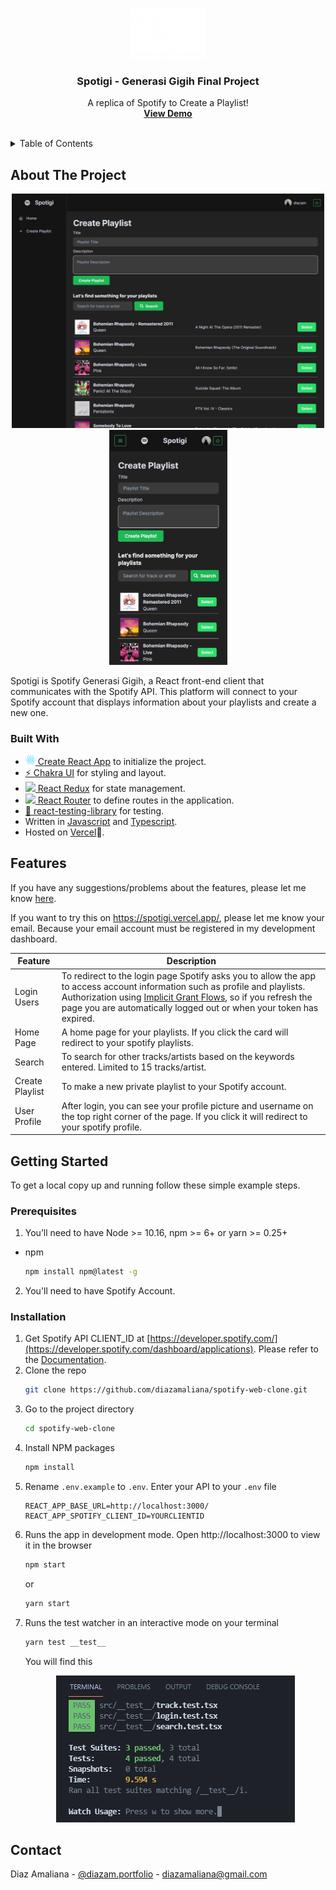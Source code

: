 <!-- PROJECT LOGO -->
<br />
<p align="center">
  <a href="https://github.com/diazamaliana/spotify-web-clone">
    <img src="https://raw.githubusercontent.com/diazamaliana/spotify-web-clone/master/shoots/logo.png" alt="Logo" width="120" >
  </a>

  <h3 align="center">Spotigi - Generasi Gigih Final Project</h3>

  <p align="center">
    A replica of Spotify to Create a Playlist!
    <br />
    <a href="https://youtu.be/GZCy6BwRH3M"><strong>View Demo</strong></a>
    <br />
    <br />
  </p>
</p>


<!-- TABLE OF CONTENTS -->
<details >
  <summary>Table of Contents</summary>
  <ol>
    <li>
      <a href="#about-the-project">About The Project</a>
      <ul>
        <li><a href="#built-with">Built With</a></li>
      </ul>
    </li>
    <li><a href="#features">Features</a></li>
    <li>
      <a href="#getting-started">Getting Started</a>
      <ul>
        <li><a href="#prerequisites">Prerequisites</a></li>
        <li><a href="#installation">Installation</a></li>
      </ul>
    </li>
    <li><a href="#contact">Contact</a></li>
  </ol>
</details>



<!-- ABOUT THE PROJECT -->
## About The Project

<p align="center">
  <img src="https://raw.githubusercontent.com/diazamaliana/spotify-web-clone/master/shoots/shoot-web-1.jpg" width='500' alt='shoot on web'/>
  <img src="https://raw.githubusercontent.com/diazamaliana/spotify-web-clone/master/shoots/shoot-mobile.jpg" width='189' alt='shoot on mobile' /> 
</p>

Spotigi is Spotify Generasi Gigih, a React front-end client that communicates with the Spotify API. This platform will connect to your Spotify account  that displays information about your playlists and create a new one.


### Built With

- [<img src='https://github.com/diazamaliana/spotify-web-clone/blob/master/public/logo192.png?raw=true' width='16'/> Create React App](https://create-react-app.dev/) to initialize the project.
- [⚡️ Chakra UI](https://chakra-ui.com/docs/getting-started) for styling and layout.
- [<img src='https://react-redux.js.org/img/redux_white.svg' width='16'/> React Redux](https://react-redux.js.org/) for state management.
- [<img src='https://iconape.com/wp-content/files/sm/371377/svg/371377.svg' width='16'/> React Router](https://reactrouter.com/web/guides/quick-start) to define routes in the application.
- [🐙 react-testing-library](https://testing-library.com/) for testing.
- Written in [Javascript](https://developer.mozilla.org/en-US/docs/Web/JavaScript) and [Typescript](https://www.typescriptlang.org/).
- Hosted on [Vercel](https://vercel.com/)🚀.

<!-- FEATURES THE PROJECT -->
##  Features
If you have any suggestions/problems about the features, please let me know [here](https://github.com/diazamaliana/spotify-web-clone/issues).

If you want to try this on https://spotigi.vercel.app/, please let me know your email. Because your email account must be registered in my development dashboard.

| Feature         | Description   |
| --------------- | ------------- |
|  Login Users    | To redirect to the login page Spotify asks you to allow the app to access account information such as profile and playlists.  Authorization using [Implicit Grant Flows](https://developer.spotify.com/documentation/general/guides/authorization-guide/#implicit-grant-flow), so if you refresh the page you are automatically logged out or when your token has expired. |
| Home Page       | A home page for your playlists. If you click the card will redirect to your spotify playlists.  |
| Search          | To search for other tracks/artists based on the keywords entered. Limited to 15 tracks/artist.|
| Create Playlist | To make a new private playlist to your Spotify account. |
| User Profile    | After login, you can see your profile picture and username on the top right corner of the page. If you click it will redirect to your spotify profile.|

<!-- GETTING STARTED -->
## Getting Started

To get a local copy up and running follow these simple example steps.

### Prerequisites

1. You’ll need to have Node >= 10.16, npm >= 6+ or yarn >= 0.25+
* npm
  ```sh
  npm install npm@latest -g
  ```
2. You'll need to have Spotify Account.

### Installation

1. Get Spotify API CLIENT_ID at [https://developer.spotify.com/](https://developer.spotify.com/dashboard/applications). Please refer to  the [Documentation](https://developer.spotify.com/documentation/general/guides/app-settings/).
2. Clone the repo
   ```sh
   git clone https://github.com/diazamaliana/spotify-web-clone.git
   ```
3. Go to the project directory
    ```sh
   cd spotify-web-clone
   ```
4. Install NPM packages
   ```sh
   npm install
   ```
5. Rename `.env.example` to `.env`. Enter your API to your `.env` file
   ```JS
   REACT_APP_BASE_URL=http://localhost:3000/
   REACT_APP_SPOTIFY_CLIENT_ID=YOURCLIENTID
   ```
6. Runs the app in development mode. Open http://localhost:3000 to view it in the browser
    ```sh
   npm start
   ```
   or 
    ```sh
   yarn start
   ```
7. Runs the test watcher in an interactive mode on your terminal
    ```sh
    yarn test __test__
    ```
    You will find this 
    <p align="center">
       <img src='https://raw.githubusercontent.com/diazamaliana/spotify-web-clone/master/shoots/__test__2.jpg' alt='testing shoots'/>
    </p>



<!-- CONTACT -->
## Contact

Diaz Amaliana - [@diazam.portfolio](https://www.instagram.com/diazam.portfolio/) - diazamaliana@gmail.com

